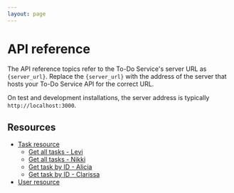 ```yaml
---
layout: page
---
```


# API reference

The API reference topics refer to the To-Do Service's server URL as `{server_url}`.
Replace the `{server_url}` with the address of the server that hosts your To-Do Service
API for the correct URL.

On test and development installations, the server address is typically `http://localhost:3000`.

## Resources

* [Task resource](api/task.md)
    * [Get all tasks - Levi](api/tasks-get-tasks-levibeverly.md)
    * [Get all tasks - Nikki](api/tasks-get-all-tasks-nikki-everett.md)
    * [Get task by ID - Alicia](api/tasks-get-by-task-id_alkreb.md)
    * [Get task by ID - Clarissa](api/tasks-get-by-task-id_csun.md)
* [User resource](api/user.md)
